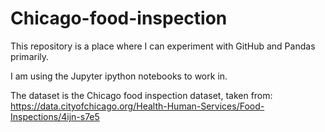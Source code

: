 # Chicago-food-inspection

This repository is a place where I can experiment with GitHub and Pandas primarily.

I am using the Jupyter ipython notebooks to work in.

The dataset is the Chicago food inspection dataset, taken from:
https://data.cityofchicago.org/Health-Human-Services/Food-Inspections/4ijn-s7e5
